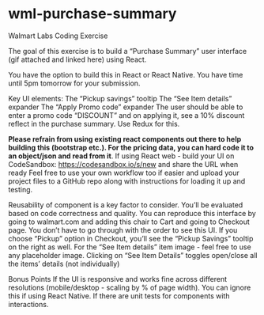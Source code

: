 # wml-purchase-summary
Walmart Labs Coding Exercise

The goal of this exercise is to build a “Purchase Summary” user interface (gif attached and linked here) using React.

You have the option to build this in React or React Native. You have time until 5pm tomorrow for your submission.

 

Key UI elements:
The “Pickup savings” tooltip
The “See Item details” expander
The “Apply Promo code” expander
The user should be able to enter a promo code “DISCOUNT” and on applying it, see a 10% discount reflect in the purchase summary. Use Redux for this.

**Please refrain from using existing react components out there to help building this (bootstrap etc.). For the pricing data, you can hard code it to an object/json and read from it**.
If using React web - build your UI on CodeSandbox: https://codesandbox.io/s/new and share the URL when ready
Feel free to use your own workflow too if easier and upload your project files to a GitHub repo along with instructions for loading it up and testing.

Reusability of component is a key factor to consider. You’ll be evaluated based on code correctness and quality.
You can reproduce this interface by going to walmart.com and adding this chair to Cart and going to Checkout page. You don’t have to go through with the order to see this UI.
If you choose “Pickup” option in Checkout, you’ll see the “Pickup Savings” tooltip on the right as well.
For the “See Item details” item image - feel free to use any placeholder image.
Clicking on “See Item Details” toggles open/close all the items’ details (not individually)

Bonus Points
If the UI is responsive and works fine across different resolutions (mobile/desktop - scaling by % of page width). You can ignore this if using React Native.
If there are unit tests for components with interactions.
